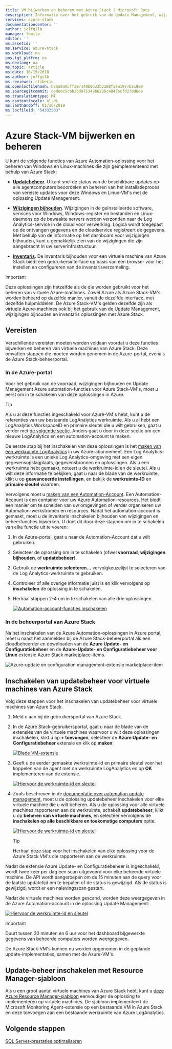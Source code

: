 ```yaml
---
title: VM bijwerken en beheren met Azure Stack | Microsoft Docs
description: Informatie over het gebruik van de Update Management, wijzigingen bijhouden en inventaris-oplossingen in Azure Automation voor het beheren van Windows en Linux-machines die zijn geïmplementeerd in Azure Stack.
services: azure-stack
documentationcenter: ''
author: jeffgilb
manager: femila
editor: ''
ms.assetid: ''
ms.service: azure-stack
ms.workload: na
pms.tgt_pltfrm: na
ms.devlang: na
ms.topic: article
ms.date: 10/15/2018
ms.author: jeffgilb
ms.reviewer: rtiberiu
ms.openlocfilehash: b86a9a0cff397148b0632b3108f58a1977b518e9
ms.sourcegitcommit: dede0c5cbb2bd975349b6286c48456cfd270d6e9
ms.translationtype: MT
ms.contentlocale: nl-NL
ms.lasthandoff: 01/16/2019
ms.locfileid: "54332503"
---
```

# <a name="azure-stack-vm-update-and-management"></a>Azure Stack-VM bijwerken en beheren
U kunt de volgende functies van Azure Automation-oplossing voor het beheren van Windows en Linux-machines die zijn geïmplementeerd met behulp van Azure Stack:

- **[Updatebeheer](https://docs.microsoft.com/azure/automation/automation-update-management)**. U kunt snel de status van de beschikbare updates op alle agentcomputers beoordelen en beheren van het installatieproces van vereiste updates voor deze Windows en Linux-VM's met de oplossing Update Management.

- **[Wijzigingen bijhouden](https://docs.microsoft.com/azure/automation/automation-change-tracking)**. Wijzigingen in de geïnstalleerde software, services voor Windows, Windows-register en bestanden en Linux-daemons op de bewaakte servers worden verzonden naar de Log Analytics-service in de cloud voor verwerking. Logica wordt toegepast op de ontvangen gegevens en de cloudservice registreert de gegevens. Met behulp van de informatie op het dashboard voor wijzigingen bijhouden, kunt u gemakkelijk zien van de wijzigingen die zijn aangebracht in uw serverinfrastructuur.

- **[Inventaris](https://docs.microsoft.com/azure/automation/automation-vm-inventory)**. De inventaris bijhouden voor een virtuele machine van Azure Stack biedt een gebruikersinterface op basis van een browser voor het instellen en configureren van de inventarisverzameling. 

> [!IMPORTANT]
> Deze oplossingen zijn hetzelfde als de die worden gebruikt voor het beheren van virtuele Azure-machines. Zowel Azure als Azure Stack-VM's worden beheerd op dezelfde manier, vanuit de dezelfde interface, met dezelfde hulpmiddelen. De Azure Stack-VM's gelden dezelfde zijn als virtuele Azure-machines ook bij het gebruik van de Update Management, wijzigingen bijhouden en inventaris oplossingen met Azure Stack.

## <a name="prerequisites"></a>Vereisten
Verschillende vereisten moeten worden voldaan voordat u deze functies bijwerken en beheren van virtuele machines van Azure Stack. Deze omvatten stappen die moeten worden genomen in de Azure-portal, evenals de Azure Stack-beheerportal.

### <a name="in-the-azure-portal"></a>In de Azure-portal
Voor het gebruik van de voorraad, wijzigingen bijhouden en Update Management Azure automation-functies voor Azure Stack-VM's, moet u eerst om in te schakelen van deze oplossingen in Azure.

> [!TIP]
> Als u al deze functies ingeschakeld voor Azure-VM's hebt, kunt u de referenties van uw bestaande LogAnalytics werkruimte. Als u al hebt een LogAnalytics WorkspaceID en primaire sleutel die u wilt gebruiken, gaat u verder met [de volgende sectie](./vm-update-management.md#in-the-azure-stack-administration-portal). Anders gaat u door in deze sectie om een nieuwe LogAnalytics en een automation-account te maken.

De eerste stap bij het inschakelen van deze oplossingen is het [maken van een werkruimte LogAnalytics](https://docs.microsoft.com/azure/log-analytics/log-analytics-quick-create-workspace) in uw Azure-abonnement. Een Log Analytics-werkruimte is een unieke Log Analytics-omgeving met een eigen gegevensopslagplaats, gegevensbronnen en oplossingen. Als u een werkruimte hebt gemaakt, noteert u de werkruimte-id en de sleutel. Als u wilt deze informatie te bekijken, gaat u naar de blade van de werkruimte, klikt u op **geavanceerde instellingen**, en bekijk de **werkruimte-ID** en **primaire sleutel** waarden. 

Vervolgens moet u [maken van een Automation-Account](https://docs.microsoft.com/azure/automation/automation-create-standalone-account). Een Automation-Account is een container voor uw Azure Automation-resources. Het biedt een manier om te scheiden van uw omgevingen of verder organiseren uw Automation-werkstromen en resources. Nadat het automation-account is gemaakt, moet u de inventaris inschakelen bijhouden van wijzigingen en beheerfuncties bijwerken. U doet dit door deze stappen om in te schakelen van elke functie uit te voeren:

1. In de Azure-portal, gaat u naar de Automation-Account dat u wilt gebruiken.

2. Selecteer de oplossing om in te schakelen (ofwel **voorraad**, **wijzigingen bijhouden**, of **updatebeheer**).

3. Gebruik de **werkruimte selecteren...**  vervolgkeuzelijst te selecteren van de Log Analytics-werkruimte te gebruiken.

4. Controleer of alle overige informatie juist is en klik vervolgens op **inschakelen** de oplossing in te schakelen.

5. Herhaal stappen 2-4 om in te schakelen van alle drie oplossingen. 

   [![](media/vm-update-management/1-sm.PNG "Automation-account-functies inschakelen")](media/vm-update-management/1-lg.PNG#lightbox)

### <a name="in-the-azure-stack-administration-portal"></a>In de beheerportal van Azure Stack
Na het inschakelen van de Azure Automation-oplossingen in Azure portal, moet u naast het aanmelden bij de Azure Stack-beheerportal als een cloudbeheerder en downloaden van de **Azure Update- en Configuratiebeheer** en de  **Azure-Update- en Configuratiebeheer voor Linux** extensie Azure Stack marketplace-items. 

   ![Azure-update en configuration management-extensie marketplace-item](media/vm-update-management/2.PNG) 

## <a name="enable-update-management-for-azure-stack-virtual-machines"></a>Inschakelen van updatebeheer voor virtuele machines van Azure Stack
Volg deze stappen voor het inschakelen van updatebeheer voor virtuele machines van Azure Stack.

1. Meld u aan bij de gebruikersportal van Azure Stack.

2. In de Azure Stack-gebruikersportal, gaat u naar de blade van de extensies van de virtuele machines waarvoor u wilt deze oplossingen inschakelen, klikt u op **+ toevoegen**, selecteer de **Azure Update- en Configuratiebeheer** extensie en klik op **maken**:

   [![](media/vm-update-management/3-sm.PNG "Blade VM-extensie")](media/vm-update-management/3-lg.PNG#lightbox)

3. Geeft u de eerder gemaakte werkruimte-id en primaire sleutel voor het koppelen van de agent met de werkruimte LogAnalytics en op **OK** implementeren van de extensie.

   [![](media/vm-update-management/4-sm.PNG "Hiervoor de werkruimte-id en sleutel")](media/vm-update-management/4-lg.PNG#lightbox) 

4. Zoals beschreven in de [documentatie over automation update management](https://docs.microsoft.com/azure/automation/automation-update-management), moet u de oplossing updatebeheer inschakelen voor elke virtuele machine die u wilt beheren. Als u de oplossing voor alle virtuele machines rapporteren aan de werkruimte, schakelt **updatebeheer**, klikt u op **beheren van virtuele machines**, en selecteer vervolgens de **inschakelen op alle beschikbare en toekomstige computers** optie.

   [![](media/vm-update-management/5-sm.PNG "Hiervoor de werkruimte-id en sleutel")](media/vm-update-management/5-lg.PNG#lightbox) 

   > [!TIP]
   > Herhaal deze stap voor het inschakelen van elke oplossing voor de Azure Stack VM's die rapporteren aan de werkruimte. 
  
Nadat de extensie Azure Update- en Configuratiebeheer is ingeschakeld, wordt twee keer per dag een scan uitgevoerd voor elke beheerde virtuele machine. De API wordt aangeroepen om de 15 minuten aan de query voor de laatste updatetijd om te bepalen of de status is gewijzigd. Als de status is gewijzigd, wordt er een nalevingsscan gestart.

Nadat de virtuele machines worden gescand, worden deze weergegeven in de Azure Automation-account in de oplossing Update Management: 

   [![](media/vm-update-management/6-sm.PNG "Hiervoor de werkruimte-id en sleutel")](media/vm-update-management/6-lg.PNG#lightbox) 

> [!IMPORTANT]
> Duurt tussen 30 minuten en 6 uur voor het dashboard bijgewerkte gegevens van beheerde computers worden weergegeven.

De Azure Stack-VM's kunnen nu worden opgenomen in de geplande update-implementaties, samen met de Azure-VM's.

## <a name="enable-update-management-using-a-resource-manager-template"></a>Update-beheer inschakelen met Resource Manager-sjabloon
Als u een groot aantal virtuele machines van Azure Stack hebt, kunt u [deze Azure Resource Manager-sjabloon](https://github.com/Azure/AzureStack-QuickStart-Templates/tree/master/MicrosoftMonitoringAgent-ext-win) eenvoudiger de oplossing te implementeren op virtuele machines. De sjabloon implementeert de Microsoft Monitoring Agent-extensie op een bestaande VM in Azure Stack en deze toevoegen aan een bestaande werkruimte van Azure LogAnalytics.
 
## <a name="next-steps"></a>Volgende stappen
[SQL Server-prestaties optimaliseren](azure-stack-sql-server-vm-considerations.md)
